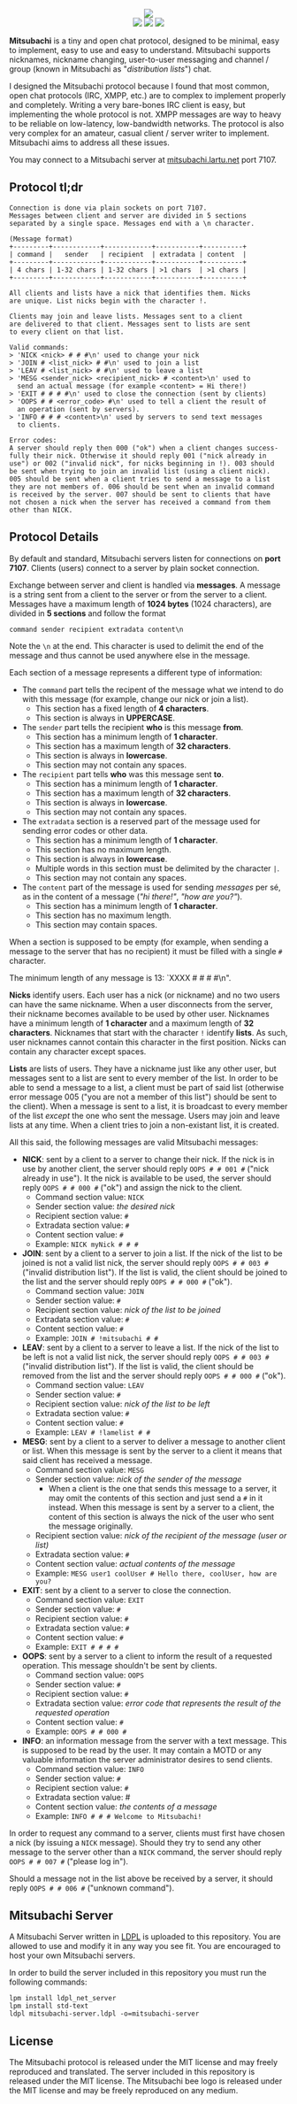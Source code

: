 <p align="center">
  <img src="https://raw.githubusercontent.com/Lartu/mitsubachi/master/images/mitsubachi-logo.png">
  <br>
  <img src="https://img.shields.io/badge/license-MIT-gold?style=flat-square">
  <img src="https://img.shields.io/badge/version-1.0-green.svg?style=flat-square">
  <img src="https://img.shields.io/badge/miba-!mitsubachi-orange.svg?style=flat-square">
</p>

**Mitsubachi** is a tiny and open chat protocol, designed to be minimal, easy to implement,
easy to use and easy to understand. Mitsubachi supports nicknames, nickname changing,
user-to-user messaging and channel / group (known in Mitsubachi as "_distribution lists_") chat.

I designed the Mitsubachi protocol because I found that most common, open chat protocols
(IRC, XMPP, etc.) are to complex to implement properly and completely. Writing a very
bare-bones IRC client is easy, but implementing the whole protocol is not. XMPP messages
are way to heavy to be reliable on low-latency, low-bandwidth networks. The protocol is
also very complex for an amateur, casual client / server writer to implement. Mitsubachi
aims to address all these issues.

You may connect to a Mitsubachi server at [mitsubachi.lartu.net](https://mitsubachi.lartu.net) port 7107.

## Protocol tl;dr

```
Connection is done via plain sockets on port 7107.
Messages between client and server are divided in 5 sections
separated by a single space. Messages end with a \n character.

(Message format)
+---------+------------+------------+-----------+----------+
| command |   sender   | recipient  | extradata | content  |
+---------+------------+------------+-----------+----------+
| 4 chars | 1-32 chars | 1-32 chars | >1 chars  | >1 chars |
+---------+------------+------------+-----------+----------+

All clients and lists have a nick that identifies them. Nicks
are unique. List nicks begin with the character !.

Clients may join and leave lists. Messages sent to a client
are delivered to that client. Messages sent to lists are sent
to every client on that list.

Valid commands:
> 'NICK <nick> # # #\n' used to change your nick
> 'JOIN # <list_nick> # #\n' used to join a list
> 'LEAV # <list_nick> # #\n' used to leave a list
> 'MESG <sender_nick> <recipient_nick> # <content>\n' used to
  send an actual message (for example <content> = Hi there!)
> 'EXIT # # # #\n' used to close the connection (sent by clients)
> 'OOPS # # <error_code> #\n' used to tell a client the result of
  an operation (sent by servers).
> 'INFO # # # <content>\n' used by servers to send text messages
  to clients.
  
Error codes:
A server should reply then 000 ("ok") when a client changes success-
fully their nick. Otherwise it should reply 001 ("nick already in
use") or 002 ("invalid nick", for nicks beginning in !). 003 should
be sent when trying to join an invalid list (using a client nick).
005 should be sent when a client tries to send a message to a list
they are not members of. 006 should be sent when an invalid command
is received by the server. 007 should be sent to clients that have
not chosen a nick when the server has received a command from them
other than NICK.
```

## Protocol Details

By default and standard, Mitsubachi servers listen for connections on **port 7107**. Clients
(users) connect to a server by plain socket connection. 

Exchange between server and client is handled via **messages**. A message is a string sent
from a client to the server or from the server to a client. Messages have a maximum length
of **1024 bytes** (1024 characters), are divided in **5 sections** and follow the format
```
command sender recipient extradata content\n
```
Note the `\n` at the end. This character is used to delimit the end of the message and thus
cannot be used anywhere else in the message.

Each section of a message represents a different type of information:
- The `command` part tells
the recipent of the message what we intend to do with this message (for example, change our nick or join a list).
  - This section has a fixed length of **4 characters**.
  - This section is always in **UPPERCASE**.
- The `sender` part tells the recipient **who** is this message **from**.
  - This section has a minimum length of **1 character**.
  - This section has a maximum length of **32 characters**.
  - This section is always in **lowercase**.
  - This section may not contain any spaces.
- The `recipient` part tells **who** was this message sent **to**.
  - This section has a minimum length of **1 character**.
  - This section has a maximum length of **32 characters**.
  - This section is always in **lowercase**.
  - This section may not contain any spaces.
- The `extradata` section is a reserved part of the message used for sending error codes or other
data.
  - This section has a minimum length of **1 character**.
  - This section has no maximum length.
  - This section is always in **lowercase**.
  - Multiple words in this section must be delimited by the character `|`.
  - This section may not contain any spaces.
- The `content` part of the message is used for sending _messages_ per sé, as in the content of
a message (_"hi there!"_, _"how are you?"_).
  - This section has a minimum length of **1 character**.
  - This section has no maximum length.
  - This section may contain spaces.
  
When a section is supposed to be empty (for example, when sending a message to the server that
has no recipient) it must be filled with a single `#` character.

The minimum length of any message is 13: `XXXX # # # #\n".

**Nicks** identify users. Each user has a nick (or nickname) and no two users can have the same
nickname. When a user disconnects from the server, their nickname becomes available to be used
by other user. Nicknames have a minimum length of **1 character** and a maximum length of
**32 characters**. Nicknames that start with the character `!` identify **lists**. As such,
user nicknames cannot contain this character in the first position. Nicks can contain any
character except spaces.

**Lists** are lists of users. They have a nickname just like any other user, but messages sent to
a list are sent to every member of the list. In order to be able to send a message to a list, a
client must be part of said list (otherwise error message 005 ("you are not a member of this list") should be sent to the client). When a message is sent to a list, it is broadcast to every member
of the list _except_ the one who sent the message. Users may join and leave lists at any time.
When a client tries to join a non-existant list, it is created.

All this said, the following messages are valid Mitsubachi messages:
 - **NICK**: sent by a client to a server to change their nick. If the nick is in use by another client, the server should
 reply `OOPS # # 001 #` ("nick already in use"). It the nick is available to be used, the server should reply `OOPS # # 000 #` ("ok") and assign the nick to the client.
   - Command section value: `NICK`
   - Sender section value: _the desired nick_
   - Recipient section value: `#`
   - Extradata section value: `#`
   - Content section value: `#`
   - Example: `NICK myNick # # #`
 - **JOIN**: sent by a client to a server to join a list. If the nick of the list to be joined is not a valid list nick, the server should
 reply `OOPS # # 003 #` ("invalid distribution list"). If the list is valid, the client should be joined to the list and the server should reply `OOPS # # 000 #` ("ok").
   - Command section value: `JOIN`
   - Sender section value: `#`
   - Recipient section value: _nick of the list to be joined_
   - Extradata section value: `#`
   - Content section value: `#`
   - Example: `JOIN # !mitsubachi # #`
 - **LEAV**: sent by a client to a server to leave a list. If the nick of the list to be left is not a valid list nick, the server should
 reply `OOPS # # 003 #` ("invalid distribution list"). If the list is valid, the client should be removed from the list and the server should reply `OOPS # # 000 #` ("ok").
   - Command section value: `LEAV`
   - Sender section value: `#`
   - Recipient section value: _nick of the list to be left_
   - Extradata section value: `#`
   - Content section value: `#`
   - Example: `LEAV # !lamelist # #`
- **MESG**: sent by a client to a server to deliver a message to another client or list. When this
message is sent by the server to a client it means that said client has received a message.
   - Command section value: `MESG`
   - Sender section value: _nick of the sender of the message_
     - When a client is the one that sends this message to a server, it may omit the contents 
     of this section and just send a `#` in it instead. When this message is sent by a server
     to a client, the content of this section is always the nick of the user who sent the message
     originally.
   - Recipient section value: _nick of the recipient of the message (user or list)_
   - Extradata section value: `#`
   - Content section value: _actual contents of the message_
   - Example: `MESG user1 coolUser # Hello there, coolUser, how are you?`
 - **EXIT**: sent by a client to a server to close the connection.
   - Command section value: `EXIT`
   - Sender section value: `#`
   - Recipient section value: `#`
   - Extradata section value: `#`
   - Content section value: `#`
   - Example: `EXIT # # # #`
 - **OOPS**: sent by a server to a client to inform the result of a requested operation. This message
 shouldn't be sent by clients.
   - Command section value: `OOPS`
   - Sender section value: `#`
   - Recipient section value: `#`
   - Extradata section value: _error code that represents the result of the requested operation_
   - Content section value: `#`
   - Example: `OOPS # # 000 #`
 - **INFO**: an information message from the server with a text message. This is supposed to be read
 by the user. It may contain a MOTD or any valuable information the server administrator desires to
 send clients.
   - Command section value: `INFO`
   - Sender section value: `#`
   - Recipient section value: `#`
   - Extradata section value: #
   - Content section value: _the contents of a message_
   - Example: `INFO # # # Welcome to Mitsubachi!`

In order to request any command to a server, clients must first have chosen a nick (by issuing a `NICK` message). Should
they try to send any other message to the server other than a `NICK` command, the server should reply `OOPS # # 007 #` ("please log in").

Should a message not in the list above be received by a server, it should reply `OOPS # # 006 #` ("unknown command").

## Mitsubachi Server

A Mitsubachi Server written in [LDPL](https://github.com/lartu/ldpl) is uploaded to this repository. You are allowed to
use and modify it in any way you see fit. You are encouraged to host your own Mitsubachi servers.

In order to build the server included in this repository you must run the following commands:

```
lpm install ldpl_net_server
lpm install std-text
ldpl mitsubachi-server.ldpl -o=mitsubachi-server
```

## License

The Mitsubachi protocol is released under the MIT license and may freely reproduced and translated. The server included
in this repository is released under the MIT license. The Mitsubachi bee logo is released under the MIT license and may
be freely reproduced on any medium.
